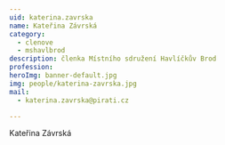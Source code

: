 ```yaml
---
uid: katerina.zavrska
name: Kateřina Závrská
category:
  - clenove
  - mshavlbrod
description: členka Místního sdružení Havlíčkův Brod
profession:
heroImg: banner-default.jpg
img: people/katerina-zavrska.jpg
mail:
  - katerina.zavrska@pirati.cz

---
```


Kateřina Závrská
